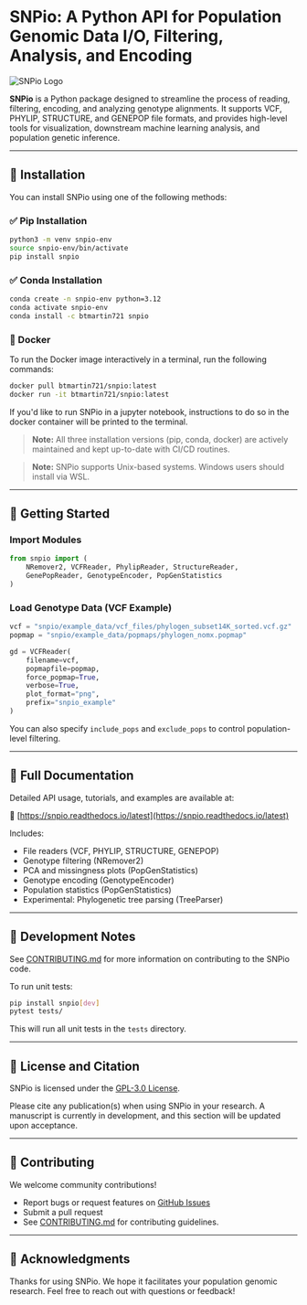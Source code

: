 # SNPio: A Python API for Population Genomic Data I/O, Filtering, Analysis, and Encoding

![SNPio Logo](snpio/img/snpio_logo.png)

**SNPio** is a Python package designed to streamline the process of reading, filtering, encoding, and analyzing genotype alignments. It supports VCF, PHYLIP, STRUCTURE, and GENEPOP file formats, and provides high-level tools for visualization, downstream machine learning analysis, and population genetic inference.

---

## 🔧 Installation

You can install SNPio using one of the following methods:

### ✅ Pip Installation

```bash
python3 -m venv snpio-env
source snpio-env/bin/activate
pip install snpio
```

### ✅ Conda Installation

```bash
conda create -n snpio-env python=3.12
conda activate snpio-env
conda install -c btmartin721 snpio
```

### 🐳 Docker

To run the Docker image interactively in a terminal, run the following commands:

```bash
docker pull btmartin721/snpio:latest
docker run -it btmartin721/snpio:latest
```

If you'd like to run SNPio in a jupyter notebook, instructions to do so in the docker container will be printed to the terminal.  

> **Note:** All three installation versions (pip, conda, docker) are actively maintained and kept up-to-date with CI/CD routines.

> **Note:** SNPio supports Unix-based systems. Windows users should install via WSL.

---

## 🚀 Getting Started

### Import Modules

```python
from snpio import (
    NRemover2, VCFReader, PhylipReader, StructureReader,
    GenePopReader, GenotypeEncoder, PopGenStatistics
)
```

### Load Genotype Data (VCF Example)

```python
vcf = "snpio/example_data/vcf_files/phylogen_subset14K_sorted.vcf.gz"
popmap = "snpio/example_data/popmaps/phylogen_nomx.popmap"

gd = VCFReader(
    filename=vcf,
    popmapfile=popmap,
    force_popmap=True,
    verbose=True,
    plot_format="png",
    prefix="snpio_example"
)
```

You can also specify `include_pops` and `exclude_pops` to control population-level filtering.

---

## 📖 Full Documentation

Detailed API usage, tutorials, and examples are available at:

🔗 [https://snpio.readthedocs.io/latest](https://snpio.readthedocs.io/latest)

Includes:

- File readers (VCF, PHYLIP, STRUCTURE, GENEPOP)
- Genotype filtering (NRemover2)
- PCA and missingness plots (PopGenStatistics)
- Genotype encoding (GenotypeEncoder)
- Population statistics (PopGenStatistics)
- Experimental: Phylogenetic tree parsing (TreeParser)

---

## 🧪 Development Notes

See [CONTRIBUTING.md](https://github.com/btmartin721/SNPio/blob/master/CONTRIBUTING.md) for more information on contributing to the SNPio code.

To run unit tests:

```bash
pip install snpio[dev]
pytest tests/
```

This will run all unit tests in the `tests` directory.

---

## 🧾 License and Citation

SNPio is licensed under the [GPL-3.0 License](https://github.com/btmartin721/SNPio/blob/master/LICENSE).  

Please cite any publication(s) when using SNPio in your research. A manuscript is currently in development, and this section will be updated upon acceptance.

---

## 🤝 Contributing

We welcome community contributions!

- Report bugs or request features on [GitHub Issues](https://github.com/btmartin721/snpio/issues)
- Submit a pull request
- See [CONTRIBUTING.md](https://github.com/btmartin721/SNPio/blob/master/CONTRIBUTING.md) for contributing guidelines.

---

## 🙏 Acknowledgments

Thanks for using SNPio. We hope it facilitates your population genomic research. Feel free to reach out with questions or feedback!
